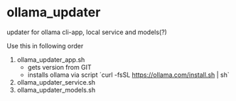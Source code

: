 # ollama_updater
updater for ollama cli-app, local service and models(?)

Use this in following order
1. ollama_updater_app.sh
   * gets version from GIT
   * installs ollama via script ´curl -fsSL https://ollama.com/install.sh | sh`
3. ollama_updater_service.sh
4. ollama_updater_models.sh

